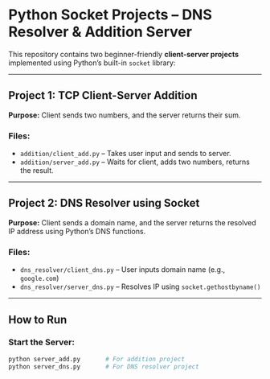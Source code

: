 # Python Socket Projects – DNS Resolver & Addition Server

This repository contains two beginner-friendly **client-server projects** implemented using Python’s built-in `socket` library:

---

##  Project 1: TCP Client-Server Addition

**Purpose:** Client sends two numbers, and the server returns their sum.

###  Files:
- `addition/client_add.py` – Takes user input and sends to server.
- `addition/server_add.py` – Waits for client, adds two numbers, returns the result.

---

##  Project 2: DNS Resolver using Socket

**Purpose:** Client sends a domain name, and the server returns the resolved IP address using Python’s DNS functions.

###  Files:
- `dns_resolver/client_dns.py` – User inputs domain name (e.g., `google.com`)
- `dns_resolver/server_dns.py` – Resolves IP using `socket.gethostbyname()`

---

##  How to Run

### Start the Server:
```bash
python server_add.py       # For addition project
python server_dns.py       # For DNS resolver project
